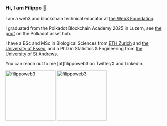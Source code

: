 ### Hi, I am Filippo 👋

I am a web3 and blockchain technical educator at [the Web3 Foundation](https://web3.foundation/).

I graduated from the Polkadot Blockchain Academy 2025 in Luzern, see [the poof](https://kodadot.xyz/ahp/gallery/453-24) on the Polkadot asset hub.

I have a BSc and MSc in Biological Sciences from [ETH Zurich](https://ethz.ch/en.html) and [the University of Essex](https://www.essex.ac.uk/), and a PhD in Statistics & Engineering from [the University of St Andrews](https://www.st-andrews.ac.uk/).

You can reach out to me [at]filippoweb3 on Twitter/X and LinkedIn.

<img height="160em" align="center" src="https://github-readme-stats.vercel.app/api?username=filippoweb3&show_icons=true&locale=en&count_private=true&theme=transparent" alt="filippoweb3" />

<img height="160em" align="center" src="https://github-readme-stats.vercel.app/api/top-langs/?username=filippoweb3&hide_progress=true&show_icons=true&locale=en&count_private=true&theme=transparent" alt="filippoweb3" />
